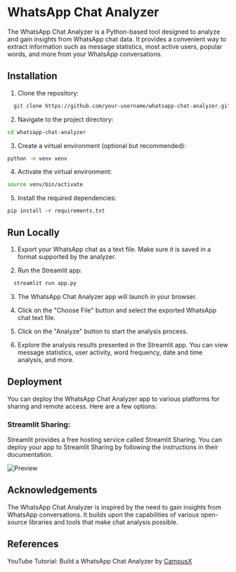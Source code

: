 
# WhatsApp Chat Analyzer

The WhatsApp Chat Analyzer is a Python-based tool designed to analyze and gain insights from WhatsApp chat data. It provides a convenient way to extract information such as message statistics, most active users, popular words, and more from your WhatsApp conversations.




## Installation

1. Clone the repository:

```bash
  git clone https://github.com/your-username/whatsapp-chat-analyzer.git

```
    
2. Navigate to the project directory:

```bash
cd whatsapp-chat-analyzer

```
3. Create a virtual environment (optional but recommended):

```bash
python -m venv venv

```

4. Activate the virtual environment:

```bash
source venv/bin/activate

```

5. Install the required dependencies:

```
pip install -r requirements.txt

```
## Run Locally

1. Export your WhatsApp chat as a text file. Make sure it is saved in a format supported by the analyzer.

2. Run the Streamlit app:

```bash
  streamlit run app.py
```
3. The WhatsApp Chat Analyzer app will launch in your browser.

4. Click on the "Choose File" button and select the exported WhatsApp chat text file.

5. Click on the "Analyze" button to start the analysis process.

6. Explore the analysis results presented in the Streamlit app. You can view message statistics, user activity, word frequency, date and time analysis, and more.
## Deployment

You can deploy the WhatsApp Chat Analyzer app to various platforms for sharing and remote access. Here are a few options:

### Streamlit Sharing: 
Streamlit provides a free hosting service called Streamlit Sharing. You can deploy your app to Streamlit Sharing by following the instructions in their documentation.

![Preview]([https://github.com/your-username/your-repository/blob/main/path/to/preview-image.png](https://github.com/mfaraazahmed/WhatsApp-chat-analysis/blob/main/preview/ezgif.com-optimize.gif))

## Acknowledgements
The WhatsApp Chat Analyzer is inspired by the need to gain insights from WhatsApp conversations. It builds upon the capabilities of various open-source libraries and tools that make chat analysis possible.


## References

YouTube Tutorial: Build a WhatsApp Chat Analyzer by
[CampusX](https://www.youtube.com/watch?v=Q0QwvZKG_6Q)

